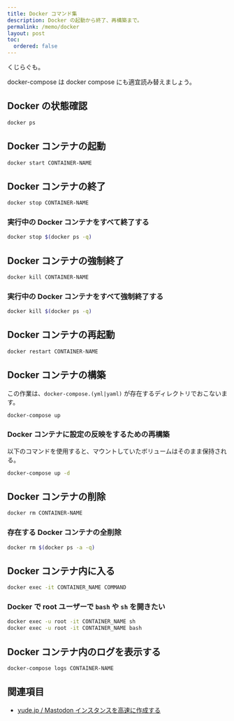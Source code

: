 ```yaml
---
title: Docker コマンド集
description: Docker の起動から終了、再構築まで。
permalink: /memo/docker
layout: post
toc:
  ordered: false
---
```


くじらぐも。

docker-compose は docker compose にも適宜読み替えましょう。

## Docker の状態確認

```sh
docker ps
```

## Docker コンテナの起動

```sh
docker start CONTAINER-NAME
```

## Docker コンテナの終了

```sh
docker stop CONTAINER-NAME
```

### 実行中の Docker コンテナをすべて終了する

```sh
docker stop $(docker ps -q)
```

## Docker コンテナの強制終了

```sh
docker kill CONTAINER-NAME
```

### 実行中の Docker コンテナをすべて強制終了する

```sh
docker kill $(docker ps -q)
```

## Docker コンテナの再起動

```sh
docker restart CONTAINER-NAME
```

## Docker コンテナの構築

この作業は、`docker-compose.(yml|yaml)` が存在するディレクトリでおこないます。

```sh
docker-compose up
```

### Docker コンテナに設定の反映をするための再構築

以下のコマンドを使用すると、マウントしていたボリュームはそのまま保持される。

```sh
docker-compose up -d
```

## Docker コンテナの削除

```sh
docker rm CONTAINER-NAME
```

### 存在する Docker コンテナの全削除

```sh
docker rm $(docker ps -a -q)
```

## Docker コンテナ内に入る

```sh
docker exec -it CONTAINER_NAME COMMAND
```

### Docker で root ユーザーで `bash` や `sh` を開きたい

```sh
docker exec -u root -it CONTAINER_NAME sh
docker exec -u root -it CONTAINER_NAME bash
```

## Docker コンテナ内のログを表示する

```sh
docker-compose logs CONTAINER-NAME
```

## 関連項目

- [yude.jp / Mastodon インスタンスを高速に作成する](https://www.yude.jp/blog/2022-07-install-mastodon)
